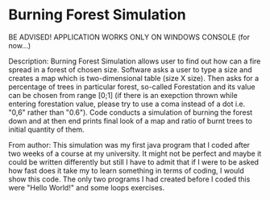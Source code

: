 # Burning Forest Simulation

BE ADVISED! APPLICATION WORKS ONLY ON WINDOWS CONSOLE (for now...)

Description: Burning Forest Simulation allows user to find out how can a fire spread in a forest of chosen size. Software asks a user to type a size and creates a map which is two-dimensional table (size X size). Then asks for a percentage of trees in particular forest, so-called Forestation and its value can be chosen from range [0;1] (if there is an exepction thrown while entering forestation value, please try to use a coma instead of a dot i.e. "0,6" rather than "0.6"). Code conducts a simulation of burning the forest down and at then end prints final look of a map and ratio of burnt trees to initial quantity of them.

From author: This simulation was my first java program that I coded after two weeks of a course at my university. It might not be perfect and maybe it could be written differently but still I have to admit that if I were to be asked how fast does it take my to learn something in terms of coding, I would show this code. The only two programs I had created before I coded this were "Hello World!" and some loops exercises. 
